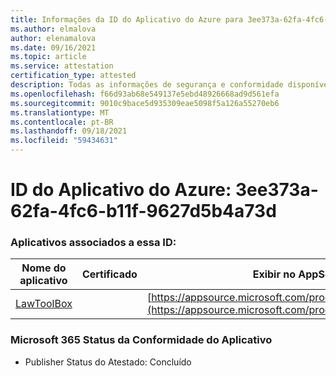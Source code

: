 ```yaml
---
title: Informações da ID do Aplicativo do Azure para 3ee373a-62fa-4fc6-b11f-9627d5b4a73d
ms.author: elmalova
author: elenamalova
ms.date: 09/16/2021
ms.topic: article
ms.service: attestation
certification_type: attested
description: Todas as informações de segurança e conformidade disponíveis para 3ee373aa-62fa-4fc6-b11f-9627d5b4a73d.
ms.openlocfilehash: f66d93ab68e549137e5ebd48926668ad9d561efa
ms.sourcegitcommit: 9010c9bace5d935309eae5098f5a126a55270eb6
ms.translationtype: MT
ms.contentlocale: pt-BR
ms.lasthandoff: 09/18/2021
ms.locfileid: "59434631"
---
```

# <a name="azure-app-id-3ee373aa-62fa-4fc6-b11f-9627d5b4a73d"></a>ID do Aplicativo do Azure: 3ee373a-62fa-4fc6-b11f-9627d5b4a73d


### <a name="apps-associated-with-this-id"></a>Aplicativos associados a essa ID:
| **Nome do aplicativo** | **Certificado** | **Exibir no AppSource** |
|--------------|---------------|-----------------------|
| [LawToolBox](https://docs.microsoft.com/microsoft-365-app-certification/forward/WA104381656) |  | [https://appsource.microsoft.com/product/office/WA104381656](https://appsource.microsoft.com/product/office/WA104381656) |

### <a name="microsoft-365-app-compliance-status"></a>Microsoft 365 Status da Conformidade do Aplicativo
- Publisher Status do Atestado: Concluído
